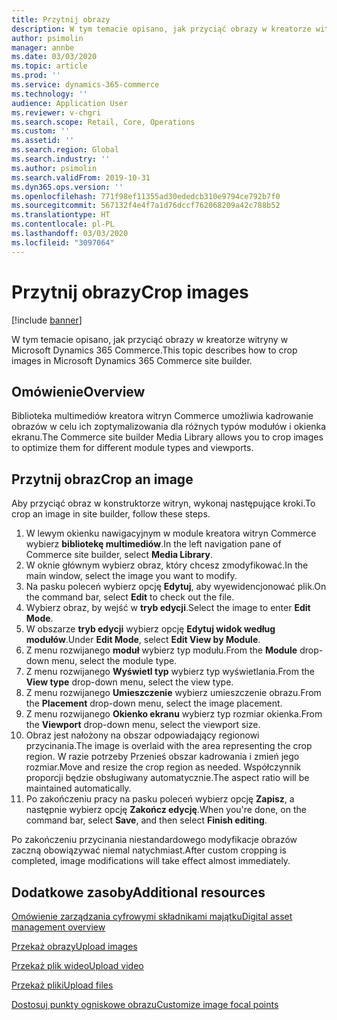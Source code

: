 ```yaml
---
title: Przytnij obrazy
description: W tym temacie opisano, jak przyciąć obrazy w kreatorze witryny w Microsoft Dynamics 365 Commerce.
author: psimolin
manager: annbe
ms.date: 03/03/2020
ms.topic: article
ms.prod: ''
ms.service: dynamics-365-commerce
ms.technology: ''
audience: Application User
ms.reviewer: v-chgri
ms.search.scope: Retail, Core, Operations
ms.custom: ''
ms.assetid: ''
ms.search.region: Global
ms.search.industry: ''
ms.author: psimolin
ms.search.validFrom: 2019-10-31
ms.dyn365.ops.version: ''
ms.openlocfilehash: 771f98ef11355ad30ededcb310e9794ce792b7f0
ms.sourcegitcommit: 567132f4e4f7a1d76dccf762068209a42c788b52
ms.translationtype: HT
ms.contentlocale: pl-PL
ms.lasthandoff: 03/03/2020
ms.locfileid: "3097064"
---
```

# <a name="crop-images"></a><span data-ttu-id="40c9b-103">Przytnij obrazy</span><span class="sxs-lookup"><span data-stu-id="40c9b-103">Crop images</span></span>

[!include [banner](includes/banner.md)]

<span data-ttu-id="40c9b-104">W tym temacie opisano, jak przyciąć obrazy w kreatorze witryny w Microsoft Dynamics 365 Commerce.</span><span class="sxs-lookup"><span data-stu-id="40c9b-104">This topic describes how to crop images in Microsoft Dynamics 365 Commerce site builder.</span></span>

## <a name="overview"></a><span data-ttu-id="40c9b-105">Omówienie</span><span class="sxs-lookup"><span data-stu-id="40c9b-105">Overview</span></span>

<span data-ttu-id="40c9b-106">Biblioteka multimediów kreatora witryn Commerce umożliwia kadrowanie obrazów w celu ich zoptymalizowania dla różnych typów modułów i okienka ekranu.</span><span class="sxs-lookup"><span data-stu-id="40c9b-106">The Commerce site builder Media Library allows you to crop images to optimize them for different module types and viewports.</span></span>

## <a name="crop-an-image"></a><span data-ttu-id="40c9b-107">Przytnij obraz</span><span class="sxs-lookup"><span data-stu-id="40c9b-107">Crop an image</span></span>

<span data-ttu-id="40c9b-108">Aby przyciąć obraz w konstruktorze witryn, wykonaj następujące kroki.</span><span class="sxs-lookup"><span data-stu-id="40c9b-108">To crop an image in site builder, follow these steps.</span></span>

1. <span data-ttu-id="40c9b-109">W lewym okienku nawigacyjnym w module kreatora witryn Commerce wybierz **bibliotekę multimediów**.</span><span class="sxs-lookup"><span data-stu-id="40c9b-109">In the left navigation pane of Commerce site builder, select **Media Library**.</span></span>
1. <span data-ttu-id="40c9b-110">W oknie głównym wybierz obraz, który chcesz zmodyfikować.</span><span class="sxs-lookup"><span data-stu-id="40c9b-110">In the main window, select the image you want to modify.</span></span>
1. <span data-ttu-id="40c9b-111">Na pasku poleceń wybierz opcję **Edytuj**, aby wyewidencjonować plik.</span><span class="sxs-lookup"><span data-stu-id="40c9b-111">On the command bar, select **Edit** to check out the file.</span></span>
1. <span data-ttu-id="40c9b-112">Wybierz obraz, by wejść w **tryb edycji**.</span><span class="sxs-lookup"><span data-stu-id="40c9b-112">Select the image to enter **Edit Mode**.</span></span>
1. <span data-ttu-id="40c9b-113">W obszarze **tryb edycji** wybierz opcję **Edytuj widok według modułów**.</span><span class="sxs-lookup"><span data-stu-id="40c9b-113">Under **Edit Mode**, select **Edit View by Module**.</span></span>
1. <span data-ttu-id="40c9b-114">Z menu rozwijanego **moduł** wybierz typ modułu.</span><span class="sxs-lookup"><span data-stu-id="40c9b-114">From the **Module** drop-down menu, select the module type.</span></span>
1. <span data-ttu-id="40c9b-115">Z menu rozwijanego **Wyświetl typ** wybierz typ wyświetlania.</span><span class="sxs-lookup"><span data-stu-id="40c9b-115">From the **View type** drop-down menu, select the view type.</span></span>
1. <span data-ttu-id="40c9b-116">Z menu rozwijanego **Umieszczenie** wybierz umieszczenie obrazu.</span><span class="sxs-lookup"><span data-stu-id="40c9b-116">From the **Placement** drop-down menu, select the image placement.</span></span>
1. <span data-ttu-id="40c9b-117">Z menu rozwijanego **Okienko ekranu** wybierz typ rozmiar okienka.</span><span class="sxs-lookup"><span data-stu-id="40c9b-117">From the **Viewport** drop-down menu, select the viewport size.</span></span>
1. <span data-ttu-id="40c9b-118">Obraz jest nałożony na obszar odpowiadający regionowi przycinania.</span><span class="sxs-lookup"><span data-stu-id="40c9b-118">The image is overlaid with the area representing the crop region.</span></span> <span data-ttu-id="40c9b-119">W razie potrzeby Przenieś obszar kadrowania i zmień jego rozmiar.</span><span class="sxs-lookup"><span data-stu-id="40c9b-119">Move and resize the crop region as needed.</span></span> <span data-ttu-id="40c9b-120">Współczynnik proporcji będzie obsługiwany automatycznie.</span><span class="sxs-lookup"><span data-stu-id="40c9b-120">The aspect ratio will be maintained automatically.</span></span>
1. <span data-ttu-id="40c9b-121">Po zakończeniu pracy na pasku poleceń wybierz opcję **Zapisz**, a następnie wybierz opcję **Zakończ edycję**.</span><span class="sxs-lookup"><span data-stu-id="40c9b-121">When you're done, on the command bar, select **Save**, and then select **Finish editing**.</span></span> 

<span data-ttu-id="40c9b-122">Po zakończeniu przycinania niestandardowego modyfikacje obrazów zaczną obowiązywać niemal natychmiast.</span><span class="sxs-lookup"><span data-stu-id="40c9b-122">After custom cropping is completed, image modifications will take effect almost immediately.</span></span>

## <a name="additional-resources"></a><span data-ttu-id="40c9b-123">Dodatkowe zasoby</span><span class="sxs-lookup"><span data-stu-id="40c9b-123">Additional resources</span></span>

[<span data-ttu-id="40c9b-124">Omówienie zarządzania cyfrowymi składnikami majątku</span><span class="sxs-lookup"><span data-stu-id="40c9b-124">Digital asset management overview</span></span>](dam-overview.md)

[<span data-ttu-id="40c9b-125">Przekaż obrazy</span><span class="sxs-lookup"><span data-stu-id="40c9b-125">Upload images</span></span>](dam-upload-images.md)

[<span data-ttu-id="40c9b-126">Przekaż plik wideo</span><span class="sxs-lookup"><span data-stu-id="40c9b-126">Upload video</span></span>](dam-upload-video.md)

[<span data-ttu-id="40c9b-127">Przekaż pliki</span><span class="sxs-lookup"><span data-stu-id="40c9b-127">Upload files</span></span>](dam-upload-files.md)

[<span data-ttu-id="40c9b-128">Dostosuj punkty ogniskowe obrazu</span><span class="sxs-lookup"><span data-stu-id="40c9b-128">Customize image focal points</span></span>](dam-custom-focal-point.md)
